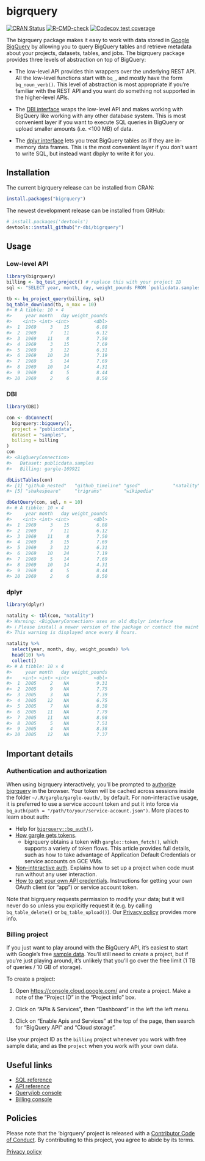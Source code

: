 
<!-- README.md is generated from README.Rmd. Please edit that file -->

# bigrquery

<!-- badges: start -->

[![CRAN
Status](https://www.r-pkg.org/badges/version/bigrquery)](https://cran.r-project.org/package=bigrquery)
[![R-CMD-check](https://github.com/r-dbi/bigrquery/actions/workflows/R-CMD-check.yaml/badge.svg)](https://github.com/r-dbi/bigrquery/actions/workflows/R-CMD-check.yaml)
[![Codecov test
coverage](https://codecov.io/gh/r-dbi/bigrquery/branch/master/graph/badge.svg)](https://codecov.io/gh/r-dbi/bigrquery?branch=master)
<!-- badges: end -->

The bigrquery package makes it easy to work with data stored in [Google
BigQuery](https://cloud.google.com/bigquery/docs) by allowing you to
query BigQuery tables and retrieve metadata about your projects,
datasets, tables, and jobs. The bigrquery package provides three levels
of abstraction on top of BigQuery:

- The low-level API provides thin wrappers over the underlying REST API.
  All the low-level functions start with `bq_`, and mostly have the form
  `bq_noun_verb()`. This level of abstraction is most appropriate if
  you’re familiar with the REST API and you want do something not
  supported in the higher-level APIs.

- The [DBI interface](https://www.r-dbi.org) wraps the low-level API and
  makes working with BigQuery like working with any other database
  system. This is most convenient layer if you want to execute SQL
  queries in BigQuery or upload smaller amounts (i.e. \<100 MB) of data.

- The [dplyr interface](https://dbplyr.tidyverse.org/) lets you treat
  BigQuery tables as if they are in-memory data frames. This is the most
  convenient layer if you don’t want to write SQL, but instead want
  dbplyr to write it for you.

## Installation

The current bigrquery release can be installed from CRAN:

``` r
install.packages("bigrquery")
```

The newest development release can be installed from GitHub:

``` r
# install.packages('devtools')
devtools::install_github("r-dbi/bigrquery")
```

## Usage

### Low-level API

``` r
library(bigrquery)
billing <- bq_test_project() # replace this with your project ID 
sql <- "SELECT year, month, day, weight_pounds FROM `publicdata.samples.natality`"

tb <- bq_project_query(billing, sql)
bq_table_download(tb, n_max = 10)
#> # A tibble: 10 × 4
#>     year month   day weight_pounds
#>    <int> <int> <int>         <dbl>
#>  1  1969     3    15          6.88
#>  2  1969     7    11          6.12
#>  3  1969    11     8          7.50
#>  4  1969     3    15          7.69
#>  5  1969     3    12          6.31
#>  6  1969    10    24          7.19
#>  7  1969     5    14          7.69
#>  8  1969    10    14          4.31
#>  9  1969     4     5          8.44
#> 10  1969     2     6          8.50
```

### DBI

``` r
library(DBI)

con <- dbConnect(
  bigrquery::bigquery(),
  project = "publicdata",
  dataset = "samples",
  billing = billing
)
con 
#> <BigQueryConnection>
#>   Dataset: publicdata.samples
#>   Billing: gargle-169921

dbListTables(con)
#> [1] "github_nested"   "github_timeline" "gsod"            "natality"       
#> [5] "shakespeare"     "trigrams"        "wikipedia"

dbGetQuery(con, sql, n = 10)
#> # A tibble: 10 × 4
#>     year month   day weight_pounds
#>    <int> <int> <int>         <dbl>
#>  1  1969     3    15          6.88
#>  2  1969     7    11          6.12
#>  3  1969    11     8          7.50
#>  4  1969     3    15          7.69
#>  5  1969     3    12          6.31
#>  6  1969    10    24          7.19
#>  7  1969     5    14          7.69
#>  8  1969    10    14          4.31
#>  9  1969     4     5          8.44
#> 10  1969     2     6          8.50
```

### dplyr

``` r
library(dplyr)

natality <- tbl(con, "natality")
#> Warning: <BigQueryConnection> uses an old dbplyr interface
#> ℹ Please install a newer version of the package or contact the maintainer
#> This warning is displayed once every 8 hours.

natality %>%
  select(year, month, day, weight_pounds) %>% 
  head(10) %>%
  collect()
#> # A tibble: 10 × 4
#>     year month   day weight_pounds
#>    <int> <int> <int>         <dbl>
#>  1  2005     2    NA          9.31
#>  2  2005     9    NA          7.75
#>  3  2005     3    NA          7.39
#>  4  2005    12    NA          6.75
#>  5  2005     7    NA          8.38
#>  6  2005    11    NA          7.79
#>  7  2005    11    NA          8.98
#>  8  2005     5    NA          7.51
#>  9  2005     4    NA          8.38
#> 10  2005    12    NA          7.37
```

## Important details

### Authentication and authorization

When using bigrquery interactively, you’ll be prompted to [authorize
bigrquery](https://cloud.google.com/bigquery/docs/authorization) in the
browser. Your token will be cached across sessions inside the folder
`~/.R/gargle/gargle-oauth/`, by default. For non-interactive usage, it
is preferred to use a service account token and put it into force via
`bq_auth(path = "/path/to/your/service-account.json")`. More places to
learn about auth:

- Help for
  [`bigrquery::bq_auth()`](https://bigrquery.r-dbi.org/reference/bq_auth.html).
- [How gargle gets
  tokens](https://gargle.r-lib.org/articles/how-gargle-gets-tokens.html).
  - bigrquery obtains a token with `gargle::token_fetch()`, which
    supports a variety of token flows. This article provides full
    details, such as how to take advantage of Application Default
    Credentials or service accounts on GCE VMs.
- [Non-interactive
  auth](https://gargle.r-lib.org/articles/non-interactive-auth.html).
  Explains how to set up a project when code must run without any user
  interaction.
- [How to get your own API
  credentials](https://gargle.r-lib.org/articles/get-api-credentials.html).
  Instructions for getting your own OAuth client (or “app”) or service
  account token.

Note that bigrquery requests permission to modify your data; but it will
never do so unless you explicitly request it (e.g. by calling
`bq_table_delete()` or `bq_table_upload()`). Our [Privacy
policy](https://www.tidyverse.org/google_privacy_policy) provides more
info.

### Billing project

If you just want to play around with the BigQuery API, it’s easiest to
start with Google’s free [sample
data](https://cloud.google.com/bigquery/public-data). You’ll still need
to create a project, but if you’re just playing around, it’s unlikely
that you’ll go over the free limit (1 TB of queries / 10 GB of storage).

To create a project:

1.  Open <https://console.cloud.google.com/> and create a project. Make
    a note of the “Project ID” in the “Project info” box.

2.  Click on “APIs & Services”, then “Dashboard” in the left the left
    menu.

3.  Click on “Enable Apis and Services” at the top of the page, then
    search for “BigQuery API” and “Cloud storage”.

Use your project ID as the `billing` project whenever you work with free
sample data; and as the `project` when you work with your own data.

## Useful links

- [SQL
  reference](https://cloud.google.com/bigquery/docs/reference/standard-sql/functions-and-operators)
- [API reference](https://cloud.google.com/bigquery/docs/reference/rest)
- [Query/job console](https://bigquery.cloud.google.com/)
- [Billing console](https://console.cloud.google.com/)

## Policies

Please note that the ‘bigrquery’ project is released with a [Contributor
Code of Conduct](https://bigrquery.r-dbi.org/CODE_OF_CONDUCT.html). By
contributing to this project, you agree to abide by its terms.

[Privacy policy](https://www.tidyverse.org/google_privacy_policy)
